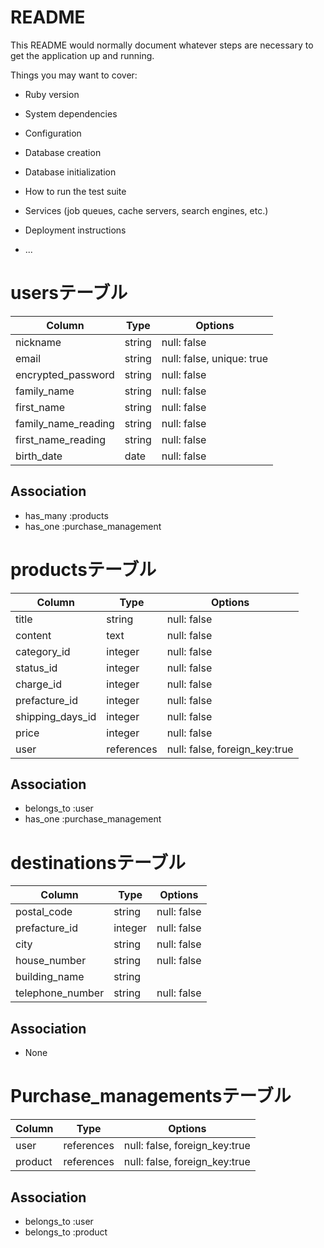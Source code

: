 # README

This README would normally document whatever steps are necessary to get the
application up and running.

Things you may want to cover:

* Ruby version

* System dependencies

* Configuration

* Database creation

* Database initialization

* How to run the test suite

* Services (job queues, cache servers, search engines, etc.)

* Deployment instructions

* ...

# usersテーブル
| Column              | Type        | Options                       |
| ------------------- | ----------- | ----------------------------- |
| nickname            | string      | null: false                   |
| email               | string      | null: false, unique: true     |
| encrypted_password  | string      | null: false                   |
| family_name         | string      | null: false                   |
| first_name          | string      | null: false                   |
| family_name_reading | string      | null: false                   |
| first_name_reading  | string      | null: false                   |
| birth_date          | date        | null: false                   |

## Association
- has_many :products
- has_one  :purchase_management

# productsテーブル
| Column              | Type        | Options                       |
| ------------------- | ----------- | ----------------------------- |
| title               | string      | null: false                   |
| content             | text        | null: false                   |
| category_id         | integer     | null: false                   |
| status_id           | integer     | null: false                   |
| charge_id           | integer     | null: false                   |
| prefacture_id       | integer     | null: false                   |
| shipping_days_id    | integer     | null: false                   |
| price               | integer     | null: false                   |
| user                | references  | null: false, foreign_key:true |

## Association
- belongs_to :user
- has_one :purchase_management

# destinationsテーブル
| Column              | Type        | Options                       |
| ------------------- | ----------- | ----------------------------- |
| postal_code         | string      | null: false                   |
| prefacture_id       | integer     | null: false                   |
| city                | string      | null: false                   |
| house_number        | string      | null: false                   |
| building_name       | string      |                               |
| telephone_number    | string      | null: false                   |

## Association
- None

# Purchase_managementsテーブル
| Column              | Type        | Options                       |
| ------------------- | ----------- | ----------------------------- |
| user                | references  | null: false, foreign_key:true |
| product             | references  | null: false, foreign_key:true |

## Association
- belongs_to :user
- belongs_to :product
